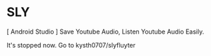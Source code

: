# SLY
[ Android Studio ] Save Youtube Audio, Listen Youtube Audio Easily.

It's stopped now.
Go to kysth0707/slyfluyter

